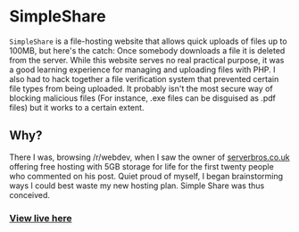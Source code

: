 # SimpleShare
`SimpleShare` is a file-hosting website that allows quick uploads of files up to 100MB, but here's the catch: Once somebody downloads a file it is deleted from the server. While this website serves no real practical purpose, it was a good learning experience for managing and uploading files with PHP. I also had to hack together a file verification system that prevented certain file types from being uploaded. It probably isn't the most secure way of blocking malicious files (For instance, .exe files can be disguised as .pdf files) but it works to a certain extent.

## Why?

There I was, browsing /r/webdev, when I saw the owner of [serverbros.co.uk](http://www.serverbros.co.uk/) offering free hosting with 5GB storage for life for the first twenty people who commented on his post. Quiet proud of myself, I began brainstorming ways I could best waste my new hosting plan. Simple Share was thus conceived.

### [View live here](http://jmkl.co/simpleshare/)
